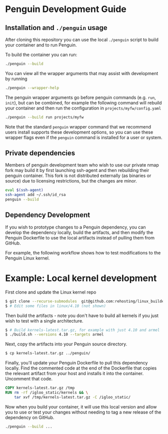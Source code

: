 # Penguin Development Guide

## Installation and `./penguin` usage

After cloning this repository you can use the local `./penguin` script
to build your container and to run Penguin.

To build the container you can run:
```sh
./penguin --build
```

You can view all the wrapper arguments that may assist with development by running
```sh
./penguin --wrapper-help
```

The penguin wrapper arguments go before penguin commands (e.g. `run`, `init`), but
can be combined, for example the following command will rebuild your container
and then run the configuration in `projects/myfw/config.yaml`

```sh
./penguin --build run projects/myfw
```

Note that the standard `penguin` wrapper command that we recommend users install
supports these development options, so you can use these wrapper flags even if
the `penguin` command is installed for a user or system.

## Private dependencies

Members of penguin development team who wish to use our private nmap fork may build it
by first launching ssh-agent and then rebuilding their penguin container. This fork is not
distributed externally (as binaries or source) due to licensing restrictions, but the changes
are minor.

```sh
eval $(ssh-agent)
ssh-agent add ~/.ssh/id_rsa
penguin --build
```

## Dependency Development

If you wish to prototype changes to a Penguin dependency, you can develop the
dependency locally, build the artifacts, and then modify the Penguin Dockerfile
to use the local artifacts instead of pulling them from GitHub.

For example, the following workflow shows how to test modifications to the Penguin
Linux kernel.

# Example: Local kernel development

First clone and update the Linux kernel repo

```sh
$ git clone --recurse-submodules  git@github.com:rehosting/linux_builder.git && cd linux_builder
$ # Edit some files in linux/4.10 (not shown)
```

Then build the artifacts - note you don't have to build all kernels if you just wish to test
with a single architecture.

```sh
$ # Build kernels-latest.tar.gz, for example with just 4.10 and armel
$ ./build.sh --versions 4.10 --targets armel
```

Next, copy the artifacts into your Penguin source directory.

```sh
$ cp kernels-latest.tar.gz ../penguin/
```

Finally, you'll update your Penguin Dockerfile to pull this dependency locally.
Find the commented code at the end of the Dockerfile that copies the relevant artifact
from your host and installs it into the container. Uncomment that code.

```Dockerfile
COPY kernels-latest.tar.gz /tmp
RUN rm -rf /igloo_static/kernels && \
    tar xvf /tmp/kernels-latest.tar.gz -C /igloo_static/
```

Now when you build your container, it will use this local version and allow you to use
or test your changes without needing to tag a new release of the dependency on GitHub.

```sh
./penguin --build ...
```
